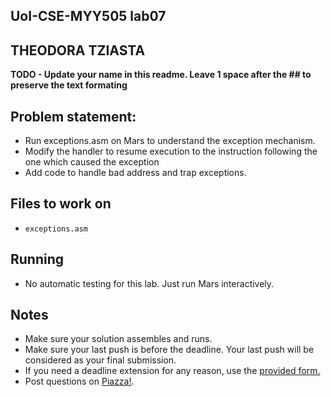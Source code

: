 
## UoI-CSE-MYY505 lab07

## THEODORA TZIASTA

**TODO - Update your name in this readme. Leave 1 space after the ## to preserve the text formating**


## Problem statement:
* Run exceptions.asm on Mars to understand the exception mechanism.
* Modify the handler to resume execution to the instruction following the one which caused the exception
* Add code to handle bad address and trap exceptions.
 
## Files to work on
* `exceptions.asm` 
      
## Running 
* No automatic testing for this lab. Just run Mars interactively.


## Notes
* Make sure your solution assembles and runs.
* Make sure your last push is before the deadline. Your last push will be considered as your final submission.
* If you need a deadline extension for any reason, use the [provided form.](https://forms.gle/LVbqsk3yqeNEGtev8)
* Post questions on [Piazza!](https://piazza.com/uoi.gr/fall2019/myy505/home).
